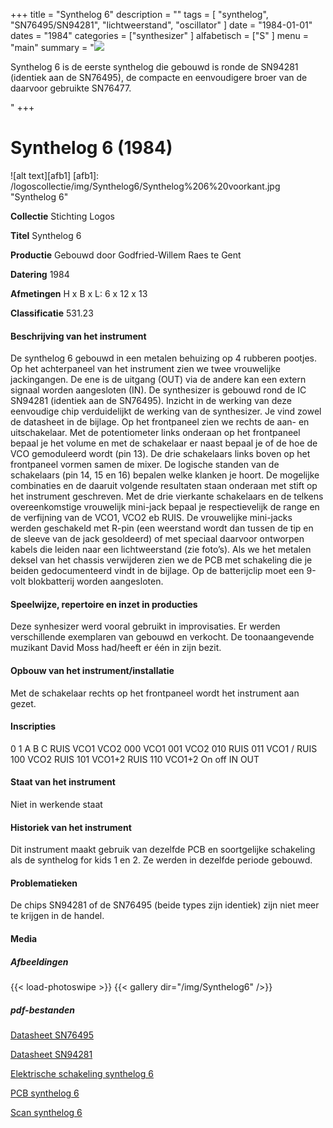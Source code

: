 ﻿+++
title = "Synthelog 6"
description = ""
tags = [
"synthelog", "SN76495/SN94281", "lichtweerstand", "oscillator"
]
date = "1984-01-01"
dates = "1984"
categories = ["synthesizer"
]
alfabetisch = ["S"
]
menu = "main"
summary = "<a href='/logoscollectie/1984/synthelog6'><img src='/logoscollectie/img/Synthelog6/Synthelog%206%20voorkant.jpg'></a><p>Synthelog 6 is de eerste synthelog die gebouwd is ronde de SN94281 (identiek aan de SN76495), de compacte en eenvoudigere broer van de daarvoor gebruikte SN76477.</p>"
+++

# Synthelog 6 (1984)

![alt text][afb1]
[afb1]: /logoscollectie/img/Synthelog6/Synthelog%206%20voorkant.jpg "Synthelog 6"

**Collectie**
Stichting Logos

**Titel**
Synthelog 6

**Productie**
Gebouwd door Godfried-Willem Raes te Gent

**Datering**
1984


**Afmetingen**
H x B x L: 6 x 12 x 13

**Classificatie**
531.23

#### Beschrijving van het instrument
De synthelog 6 gebouwd in een metalen behuizing op 4 rubberen pootjes. Op het achterpaneel van het instrument zien we twee vrouwelijke jackingangen. De ene is de uitgang (OUT) via de andere kan een extern signaal worden aangesloten (IN).
De synthesizer is gebouwd rond de IC SN94281 (identiek aan de SN76495). Inzicht in de werking van deze eenvoudige chip verduidelijkt de werking van de synthesizer. Je vind zowel de datasheet in de bijlage. 
Op het frontpaneel zien we rechts de aan- en uitschakelaar. Met de potentiometer links onderaan op het frontpaneel bepaal je het volume en met de schakelaar er naast bepaal je of de hoe de VCO gemoduleerd wordt (pin 13). De drie schakelaars links boven op het frontpaneel vormen samen de mixer. De logische standen van de schakelaars (pin 14, 15 en 16) bepalen welke klanken je hoort. De mogelijke combinaties en de daaruit volgende resultaten staan onderaan met stift op het instrument geschreven. Met de drie vierkante schakelaars en de telkens overeenkomstige vrouwelijk mini-jack bepaal je respectievelijk de range en de verfijning van de VCO1, VCO2 eb RUIS. De vrouwelijke mini-jacks werden geschakeld met R-pin (een weerstand wordt dan tussen de tip en de sleeve van de jack gesoldeerd) of met speciaal daarvoor ontworpen kabels die leiden naar een lichtweerstand (zie foto’s). 
Als we het metalen deksel van het chassis verwijderen zien we de PCB met schakeling die je beiden gedocumenteerd vindt in de bijlage. Op de batterijclip moet een 9-volt blokbatterij worden aangesloten.  

#### Speelwijze, repertoire en inzet in producties
Deze synhesizer werd vooral gebruikt in improvisaties. Er werden verschillende exemplaren van gebouwd en verkocht. De toonaangevende muzikant David Moss had/heeft er één in zijn bezit. 

#### Opbouw van het instrument/installatie
Met de schakelaar rechts op het frontpaneel wordt het instrument aan gezet. 

#### Inscripties
0 1
A B C 
RUIS
VCO1
VCO2
000 VCO1
001 VCO2
010 RUIS
011 VCO1 / RUIS
100 VCO2 RUIS
101 VCO1+2 RUIS
110 VCO1+2
On off
IN OUT

#### Staat van het instrument
Niet in werkende staat

#### Historiek van het instrument
Dit instrument maakt gebruik van dezelfde PCB en soortgelijke schakeling als de synthelog for kids 1 en 2. Ze werden in dezelfde periode gebouwd. 

#### Problematieken
De chips SN94281 of de SN76495 (beide types zijn identiek) zijn niet meer te krijgen in de handel.

#### Media
##### Afbeeldingen
{{< load-photoswipe >}}
{{< gallery dir="/img/Synthelog6" />}}

##### pdf-bestanden
[Datasheet SN76495](/logoscollectie/pdf/Synthelog5/Datasheet_SN76495.pdf)

[Datasheet SN94281](/logoscollectie/pdf/Synthelog5/Datasheet_SN94281.pdf)

[Elektrische schakeling synthelog 6](/logoscollectie/pdf/Synthelog5/Elektrische_schakeling_synthelog_6.pdf)

[PCB synthelog 6](/logoscollectie/pdf/Synthelog5/PCB_synthelog_6.pdf)

[Scan synthelog 6](/logoscollectie/pdf/Synthelog5/Scan_synthelog_6.pdf)
